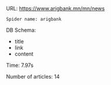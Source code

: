 URL: https://www.arigbank.mn/mn/news

    Spider name: arigbank

DB Schema:
- title
- link
- content

Time: 7.97s

Number of articles: 14


